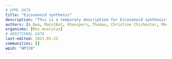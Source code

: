 ```yaml
---
# GPML DATA
title: "Eicosanoid synthesis"
description: "This is a temporary description for Eicosanoid synthesis"
authors: [A.Kwa, MaintBot, Khanspers, Thomas, Christine Chichester, Mkutmon, Eweitz]
organisms: [Mus musculus]
# ADDITIONAL DATA
last-edited: 2021-05-23
communities: []
wpid: "WP318"
---
```

